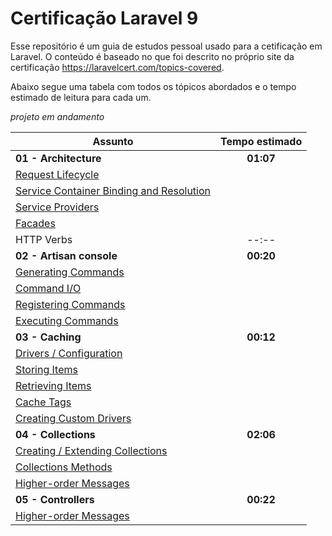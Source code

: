 # Certificação Laravel 9

Esse repositório é um guia de estudos pessoal usado para a cetificação em Laravel.
O conteúdo é baseado no que foi descrito no próprio site da certificação https://laravelcert.com/topics-covered.

Abaixo segue uma tabela com todos os tópicos abordados e o tempo estimado de leitura para cada um.

*projeto em andamento*

[laravel]: https://laravel.com/docs/9.x 

| Assunto                                                                                                                  | Tempo estimado |
|--------------------------------------------------------------------------------------------------------------------------|:--------------:|
| **01 - Architecture**                                                                                                    |   **01:07**    |
| <a href="{{laravel}}/lifecycle" target="_blank">Request Lifecycle</a>                                                    |
| <a href="https://laravel.com/docs/9.x/container" target="_blank">Service Container Binding and Resolution</a>            |
| <a href="https://laravel.com/docs/9.x/providers" target="_blank">Service Providers</a>                                   |
| <a href="https://laravel.com/docs/9.x/facades" target="_blank">Facades</a>                                               |
| HTTP Verbs                                                                                                               |     --:--      |
| **02 - Artisan console**                                                                                                 |   **00:20**    |
| <a href="https://laravel.com/docs/9.x/artisan#generating-commands" target="_blank">Generating Commands</a>               |
| <a href="https://laravel.com/docs/9.x/artisan#command-io" target="_blank">Command I/O</a>                                |
| <a href="https://laravel.com/docs/9.x/artisan#registering-commands" target="_blank">Registering Commands</a>             |
| <a href="https://laravel.com/docs/9.x/artisan#programmatically-executing-commands" target="_blank">Executing Commands</a> |
| **03 - Caching**                                                                                                         |   **00:12**    |
| <a href="https://laravel.com/docs/9.x/cache#configuration" target="_blank">Drivers / Configuration</a>                   |
| <a href="https://laravel.com/docs/9.x/cache#storing-items-in-the-cache" target="_blank">Storing Items</a>                |
| <a href="https://laravel.com/docs/9.x/cache#retrieving-items-from-the-cache" target="_blank">Retrieving Items</a>        |
| <a href="https://laravel.com/docs/9.x/cache#cache-tags" target="_blank">Cache Tags</a>                                   |
| <a href="https://laravel.com/docs/9.x/cache#adding-custom-cache-drivers" target="_blank">Creating Custom Drivers</a>     |
| **04 - Collections**                                                                                                     |   **02:06**    |
| <a href="https://laravel.com/docs/9.x/collections#introduction" target="_blank">Creating / Extending Collections</a>     |
| <a href="https://laravel.com/docs/9.x/collections#available-methods" target="_blank">Collections Methods</a>             |
| <a href="https://laravel.com/docs/9.x/collections#higher-order-messages" target="_blank">Higher-order Messages</a>       |
| **05 - Controllers**                                                                                                     |   **00:22**    |
| <a href="https://laravel.com/docs/9.x/collections#higher-order-messages" target="_blank">Higher-order Messages</a>       |